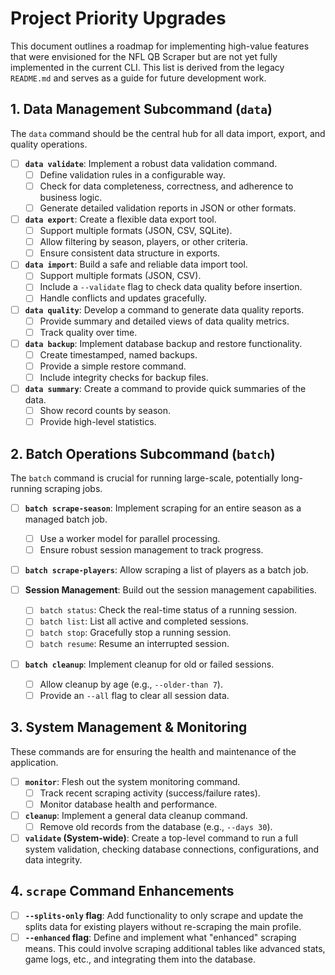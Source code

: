 # Project Priority Upgrades

This document outlines a roadmap for implementing high-value features that were
envisioned for the NFL QB Scraper but are not yet fully implemented in the
current CLI. This list is derived from the legacy `README.md` and serves as a
guide for future development work.

## 1. Data Management Subcommand (`data`)

The `data` command should be the central hub for all data import, export, and
quality operations.

- [ ] **`data validate`**: Implement a robust data validation command.
  - [ ] Define validation rules in a configurable way.
  - [ ] Check for data completeness, correctness, and adherence to business logic.
  - [ ] Generate detailed validation reports in JSON or other formats.

- [ ] **`data export`**: Create a flexible data export tool.
  - [ ] Support multiple formats (JSON, CSV, SQLite).
  - [ ] Allow filtering by season, players, or other criteria.
  - [ ] Ensure consistent data structure in exports.

- [ ] **`data import`**: Build a safe and reliable data import tool.
  - [ ] Support multiple formats (JSON, CSV).
  - [ ] Include a `--validate` flag to check data quality before insertion.
  - [ ] Handle conflicts and updates gracefully.

- [ ] **`data quality`**: Develop a command to generate data quality reports.
  - [ ] Provide summary and detailed views of data quality metrics.
  - [ ] Track quality over time.

- [ ] **`data backup`**: Implement database backup and restore functionality.
  - [ ] Create timestamped, named backups.
  - [ ] Provide a simple restore command.
  - [ ] Include integrity checks for backup files.

- [ ] **`data summary`**: Create a command to provide quick summaries of the data.
  - [ ] Show record counts by season.
  - [ ] Provide high-level statistics.

## 2. Batch Operations Subcommand (`batch`)

The `batch` command is crucial for running large-scale, potentially long-running
scraping jobs.

- [ ] **`batch scrape-season`**: Implement scraping for an entire season as a managed batch job.
  - [ ] Use a worker model for parallel processing.
  - [ ] Ensure robust session management to track progress.

- [ ] **`batch scrape-players`**: Allow scraping a list of players as a batch job.

- [ ] **Session Management**: Build out the session management capabilities.
  - [ ] `batch status`: Check the real-time status of a running session.
  - [ ] `batch list`: List all active and completed sessions.
  - [ ] `batch stop`: Gracefully stop a running session.
  - [ ] `batch resume`: Resume an interrupted session.

- [ ] **`batch cleanup`**: Implement cleanup for old or failed sessions.
  - [ ] Allow cleanup by age (e.g., `--older-than 7`).
  - [ ] Provide an `--all` flag to clear all session data.

## 3. System Management & Monitoring

These commands are for ensuring the health and maintenance of the application.

- [ ] **`monitor`**: Flesh out the system monitoring command.
  - [ ] Track recent scraping activity (success/failure rates).
  - [ ] Monitor database health and performance.

- [ ] **`cleanup`**: Implement a general data cleanup command.
  - [ ] Remove old records from the database (e.g., `--days 30`).

- [ ] **`validate` (System-wide)**: Create a top-level command to run a full system validation, checking database connections, configurations, and data integrity.

## 4. `scrape` Command Enhancements

- [ ] **`--splits-only` flag**: Add functionality to only scrape and update the splits data for existing players without re-scraping the main profile.
- [ ] **`--enhanced` flag**: Define and implement what "enhanced" scraping means. This could involve scraping additional tables like advanced stats, game logs, etc., and integrating them into the database. 